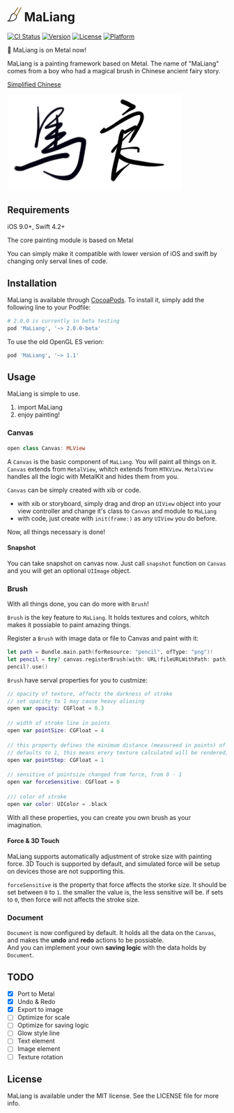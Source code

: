 # ![](Images/icon-32.png) MaLiang

[![CI Status](http://img.shields.io/travis/Harley-xk/MaLiang.svg?style=flat)](https://travis-ci.org/Harley-xk/MaLiang)
[![Version](https://img.shields.io/cocoapods/v/MaLiang.svg?style=flat)](http://cocoapods.org/pods/MaLiang)
[![License](https://img.shields.io/cocoapods/l/MaLiang.svg?style=flat)](http://cocoapods.org/pods/MaLiang)
[![Platform](https://img.shields.io/cocoapods/p/MaLiang.svg?style=flat)](http://cocoapods.org/pods/MaLiang)

🎉 MaLiang is on Metal now!

MaLiang is a painting framework based on Metal. The name of "MaLiang" comes from a boy who had a magical brush in Chinese ancient fairy story.

[Simplified Chinese](https://www.jianshu.com/p/13849a90064a)

<img src="Images/sample.jpg" width=400></img>

## Requirements

iOS 9.0+, Swift 4.2+ </br>

The core painting module is based on Metal</br>

You can simply make it compatible with lower version of iOS and swift by changing only serval lines of code.

## Installation

MaLiang is available through [CocoaPods](http://cocoapods.org). To install
it, simply add the following line to your Podfile:

```ruby
# 2.0.0 is currently in beta testing
pod 'MaLiang', '~> 2.0.0-beta'
```

To use the old OpenGL ES verion:

```ruby
pod 'MaLiang', '~> 1.1'
```

## Usage

MaLiang is simple to use.

1. import MaLiang
2. enjoy painting!

### Canvas

```swift
open class Canvas: MLView
```

A `Canvas` is the basic component of `MaLiang`. You will paint all things on it.
`Canvas` extends from `MetalView`, whitch extends from `MTKView`. `MetalView` handles all the logic with MetalKit and hides them from you.

`Canvas` can be simply created with xib or code.

- with xib or storyboard, simply drag and drop an `UIView` object into your view controller and change it's class to `Canvas` and module to `MaLiang`
- with code, just create with `init(frame:)` as any `UIView` you do before.

Now, all things necessary is done!

#### Snapshot

You can take snapshot on canvas now. Just call `snapshot` function on `Canvas` and you will get an optional `UIImage` object.

### Brush

With all things done, you can do more with `Brush`!

`Brush` is the key feature to `MaLiang`. It holds textures and colors, whitch makes it possiable to paint amazing things.

Register a `Brush` with image data or file to Canvas and paint with it:

```swift
let path = Bundle.main.path(forResource: "pencil", ofType: "png")!
let pencil = try? canvas.registerBrush(with: URL(fileURLWithPath: path))
pencil?.use()
```

`Brush` have serval properties for you to custmize:

```swift
// opacity of texture, affects the darkness of stroke
// set opacity to 1 may cause heavy aliasing
open var opacity: CGFloat = 0.3

// width of stroke line in points
open var pointSize: CGFloat = 4

// this property defines the minimum distance (measureed in points) of nearest two textures
// defaults to 1, this means erery texture calculated will be rendered, dictance calculation will be skiped
open var pointStep: CGFloat = 1

// sensitive of pointsize changed from force, from 0 - 1
open var forceSensitive: CGFloat = 0

/// color of stroke
open var color: UIColor = .black
```

With all these properties, you can create you own brush as your imagination.

#### Force & 3D Touch

MaLiang supports automatically adjustment of stroke size with painting force. 3D Touch is supported by default, and simulated force will be setup on devices those are not supporting this.

`forceSensitive` is the property that force affects the storke size. It should be set between `0` to `1`. the smaller the value is, the less sensitive will be. if sets to `0`, then force will not affects the stroke size.

### Document

`Document` is now configured by default. It holds all the data on the `Canvas`, and makes the **undo** and **redo** actions to be possiable. </br>
And you can implement your own **saving logic** with the data holds by `Document`.

## TODO

- [x] Port to Metal
- [x] Undo & Redo
- [x] Export to image
- [ ] Optimize for scale
- [ ] Optimize for saving logic
- [ ] Glow style line
- [ ] Text element
- [ ] Image element
- [ ] Texture rotation

## License

MaLiang is available under the MIT license. See the LICENSE file for more info.
